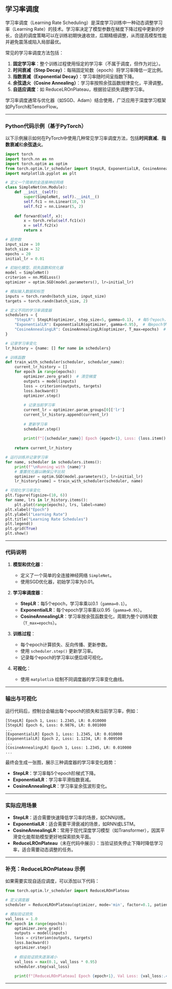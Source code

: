 ## 学习率调度
学习率调度（Learning Rate Scheduling）是深度学习训练中一种动态调整学习率（Learning Rate）的技术。学习率决定了模型参数在梯度下降过程中更新的步长，合适的调度策略可以在训练初期快速收敛，后期精细调整，从而提高模型性能并避免震荡或陷入局部最优。

常见的学习率调度方法包括：
1. **固定学习率**：整个训练过程使用恒定的学习率（不属于调度，但作为对比）。
2. **时间衰减（Step Decay）**：每隔固定轮数（epoch）将学习率降低一定比例。
3. **指数衰减（Exponential Decay）**：学习率随时间呈指数下降。
4. **余弦退火（Cosine Annealing）**：学习率按照余弦函数规律变化，平滑调整。
5. **自适应调度**：如 ReduceLROnPlateau，根据验证损失调整学习率。

学习率调度通常与优化器（如SGD、Adam）结合使用，广泛应用于深度学习框架如PyTorch和TensorFlow。

---

### Python代码示例（基于PyTorch）

以下示例展示如何在PyTorch中使用几种常见学习率调度方法，包括**时间衰减**、**指数衰减**和**余弦退火**。

```python
import torch
import torch.nn as nn
import torch.optim as optim
from torch.optim.lr_scheduler import StepLR, ExponentialLR, CosineAnnealingLR
import matplotlib.pyplot as plt

# 定义一个简单的全连接神经网络
class SimpleNet(nn.Module):
    def __init__(self):
        super(SimpleNet, self).__init__()
        self.fc1 = nn.Linear(10, 5)
        self.fc2 = nn.Linear(5, 2)
    
    def forward(self, x):
        x = torch.relu(self.fc1(x))
        x = self.fc2(x)
        return x

# 超参数
input_size = 10
batch_size = 32
epochs = 20
initial_lr = 0.01

# 初始化模型、损失函数和优化器
model = SimpleNet()
criterion = nn.MSELoss()
optimizer = optim.SGD(model.parameters(), lr=initial_lr)

# 模拟输入数据和标签
inputs = torch.randn(batch_size, input_size)
targets = torch.randn(batch_size, 2)

# 定义不同的学习率调度器
schedulers = {
    "StepLR": StepLR(optimizer, step_size=5, gamma=0.1),  # 每5个epoch，学习率乘以0.1
    "ExponentialLR": ExponentialLR(optimizer, gamma=0.95),  # 每epoch学习率乘以0.95
    "CosineAnnealingLR": CosineAnnealingLR(optimizer, T_max=epochs)  # 余弦退火，周期为epochs
}

# 记录学习率变化
lr_history = {name: [] for name in schedulers}

# 训练函数
def train_with_scheduler(scheduler, scheduler_name):
    current_lr_history = []
    for epoch in range(epochs):
        optimizer.zero_grad()  # 清空梯度
        outputs = model(inputs)
        loss = criterion(outputs, targets)
        loss.backward()
        optimizer.step()
        
        # 记录当前学习率
        current_lr = optimizer.param_groups[0]['lr']
        current_lr_history.append(current_lr)
        
        # 更新学习率
        scheduler.step()
        
        print(f"[{scheduler_name}] Epoch {epoch+1}, Loss: {loss.item():.4f}, LR: {current_lr:.6f}")
    
    return current_lr_history

# 运行训练并记录学习率
for name, scheduler in schedulers.items():
    print(f"\nRunning with {name}")
    # 重置优化器以确保公平比较
    optimizer = optim.SGD(model.parameters(), lr=initial_lr)
    lr_history[name] = train_with_scheduler(scheduler, name)

# 可视化学习率变化
plt.figure(figsize=(10, 6))
for name, lrs in lr_history.items():
    plt.plot(range(epochs), lrs, label=name)
plt.xlabel("Epoch")
plt.ylabel("Learning Rate")
plt.title("Learning Rate Schedules")
plt.legend()
plt.grid(True)
plt.show()
```

---

### 代码说明

1. **模型和优化器**：
   - 定义了一个简单的全连接神经网络 `SimpleNet`。
   - 使用SGD优化器，初始学习率为0.01。

2. **学习率调度器**：
   - **StepLR**：每5个epoch，学习率乘以0.1（`gamma=0.1`）。
   - **ExponentialLR**：每个epoch学习率乘以0.95（`gamma=0.95`）。
   - **CosineAnnealingLR**：学习率按余弦函数变化，周期为整个训练轮数（`T_max=epochs`）。

3. **训练过程**：
   - 每个epoch计算损失、反向传播、更新参数。
   - 使用 `scheduler.step()` 更新学习率。
   - 记录每个epoch的学习率以便后续可视化。

4. **可视化**：
   - 使用 `matplotlib` 绘制不同调度器的学习率变化曲线。

---

### 输出与可视化

运行代码后，控制台会输出每个epoch的损失和当前学习率，例如：
```
[StepLR] Epoch 1, Loss: 1.2345, LR: 0.010000
[StepLR] Epoch 6, Loss: 0.9876, LR: 0.001000
...
[ExponentialLR] Epoch 1, Loss: 1.2345, LR: 0.010000
[ExponentialLR] Epoch 2, Loss: 1.1234, LR: 0.009500
...
[CosineAnnealingLR] Epoch 1, Loss: 1.2345, LR: 0.010000
...
```

最终会生成一张图，展示三种调度器的学习率变化趋势：
- **StepLR**：学习率每5个epoch阶梯式下降。
- **ExponentialLR**：学习率平滑指数衰减。
- **CosineAnnealingLR**：学习率呈余弦波形变化。

---

### 实际应用场景

- **StepLR**：适合需要快速降低学习率的场景，如CNN训练。
- **ExponentialLR**：适合需要平滑衰减的场景，如RNN或LSTM。
- **CosineAnnealingLR**：常用于现代深度学习模型（如Transformer），因其平滑变化能帮助模型更好地探索损失平面。
- **ReduceLROnPlateau**（未在代码中展示）：当验证损失停止下降时降低学习率，适合需要动态调整的任务。

---

### 补充：ReduceLROnPlateau 示例

如果需要实现自适应调度，可以添加以下代码：

```python
from torch.optim.lr_scheduler import ReduceLROnPlateau

# 定义调度器
scheduler = ReduceLROnPlateau(optimizer, mode='min', factor=0.1, patience=3, verbose=True)

# 模拟验证损失
val_loss = 1.0
for epoch in range(epochs):
    optimizer.zero_grad()
    outputs = model(inputs)
    loss = criterion(outputs, targets)
    loss.backward()
    optimizer.step()
    
    # 假设验证损失逐渐减小
    val_loss = max(0.1, val_loss * 0.95)
    scheduler.step(val_loss)
    
    print(f"[ReduceLROnPlateau] Epoch {epoch+1}, Val Loss: {val_loss:.4f}, LR: {optimizer.param_groups[0]['lr']:.6f}")
```

---

